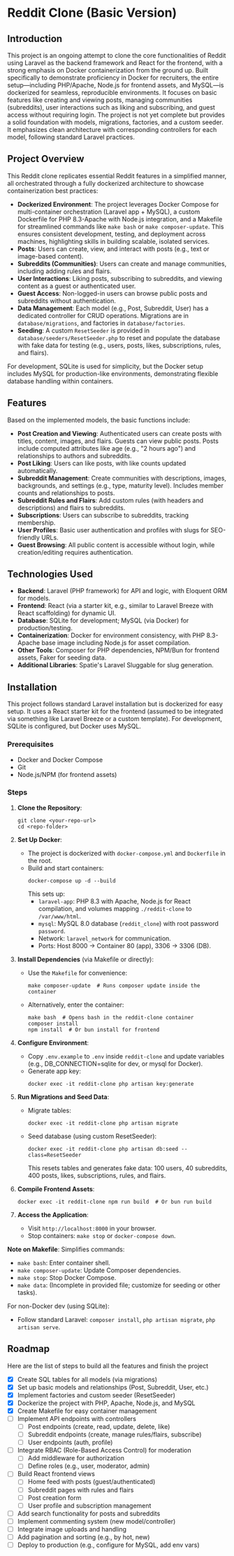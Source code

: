 # Reddit Clone (Basic Version)

## Introduction

This project is an ongoing attempt to clone the core functionalities of Reddit using Laravel as the backend framework and React for the frontend, with a strong emphasis on Docker containerization from the ground up. Built specifically to demonstrate proficiency in Docker for recruiters, the entire setup—including PHP/Apache, Node.js for frontend assets, and MySQL—is dockerized for seamless, reproducible environments. It focuses on basic features like creating and viewing posts, managing communities (subreddits), user interactions such as liking and subscribing, and guest access without requiring login. The project is not yet complete but provides a solid foundation with models, migrations, factories, and a custom seeder. It emphasizes clean architecture with corresponding controllers for each model, following standard Laravel practices.

## Project Overview

This Reddit clone replicates essential Reddit features in a simplified manner, all orchestrated through a fully dockerized architecture to showcase containerization best practices:

- **Dockerized Environment**: The project leverages Docker Compose for multi-container orchestration (Laravel app + MySQL), a custom Dockerfile for PHP 8.3-Apache with Node.js integration, and a Makefile for streamlined commands like `make bash` or `make composer-update`. This ensures consistent development, testing, and deployment across machines, highlighting skills in building scalable, isolated services.
- **Posts**: Users can create, view, and interact with posts (e.g., text or image-based content).
- **Subreddits (Communities)**: Users can create and manage communities, including adding rules and flairs.
- **User Interactions**: Liking posts, subscribing to subreddits, and viewing content as a guest or authenticated user.
- **Guest Access**: Non-logged-in users can browse public posts and subreddits without authentication.
- **Data Management**: Each model (e.g., Post, Subreddit, User) has a dedicated controller for CRUD operations. Migrations are in `database/migrations`, and factories in `database/factories`.
- **Seeding**: A custom `ResetSeeder` is provided in `database/seeders/ResetSeeder.php` to reset and populate the database with fake data for testing (e.g., users, posts, likes, subscriptions, rules, and flairs).

For development, SQLite is used for simplicity, but the Docker setup includes MySQL for production-like environments, demonstrating flexible database handling within containers.

## Features

Based on the implemented models, the basic functions include:

- **Post Creation and Viewing**: Authenticated users can create posts with titles, content, images, and flairs. Guests can view public posts. Posts include computed attributes like age (e.g., "2 hours ago") and relationships to authors and subreddits.
- **Post Liking**: Users can like posts, with like counts updated automatically.
- **Subreddit Management**: Create communities with descriptions, images, backgrounds, and settings (e.g., type, maturity level). Includes member counts and relationships to posts.
- **Subreddit Rules and Flairs**: Add custom rules (with headers and descriptions) and flairs to subreddits.
- **Subscriptions**: Users can subscribe to subreddits, tracking membership.
- **User Profiles**: Basic user authentication and profiles with slugs for SEO-friendly URLs.
- **Guest Browsing**: All public content is accessible without login, while creation/editing requires authentication.

## Technologies Used

- **Backend**: Laravel (PHP framework) for API and logic, with Eloquent ORM for models.
- **Frontend**: React (via a starter kit, e.g., similar to Laravel Breeze with React scaffolding) for dynamic UI.
- **Database**: SQLite for development; MySQL (via Docker) for production/testing.
- **Containerization**: Docker for environment consistency, with PHP 8.3-Apache base image including Node.js for asset compilation.
- **Other Tools**: Composer for PHP dependencies, NPM/Bun for frontend assets, Faker for seeding data.
- **Additional Libraries**: Spatie's Laravel Sluggable for slug generation.

## Installation

This project follows standard Laravel installation but is dockerized for easy setup. It uses a React starter kit for the frontend (assumed to be integrated via something like Laravel Breeze or a custom template). For development, SQLite is configured, but Docker uses MySQL.

### Prerequisites

- Docker and Docker Compose
- Git
- Node.js/NPM (for frontend assets)

### Steps

1. **Clone the Repository**:

   ```
   git clone <your-repo-url>
   cd <repo-folder>
   ```

2. **Set Up Docker**:

   - The project is dockerized with `docker-compose.yml` and `Dockerfile` in the root.
   - Build and start containers:
     ```
     docker-compose up -d --build
     ```
     This sets up:
     - `laravel-app`: PHP 8.3 with Apache, Node.js for React compilation, and volumes mapping `./reddit-clone` to `/var/www/html`.
     - `mysql`: MySQL 8.0 database (`reddit_clone`) with root password `password`.
     - Network: `laravel_network` for communication.
     - Ports: Host 8000 → Container 80 (app), 3306 → 3306 (DB).

3. **Install Dependencies** (via Makefile or directly):

   - Use the `Makefile` for convenience:
     ```
     make composer-update  # Runs composer update inside the container
     ```
   - Alternatively, enter the container:
     ```
     make bash  # Opens bash in the reddit-clone container
     composer install
     npm install  # Or bun install for frontend
     ```

4. **Configure Environment**:

   - Copy `.env.example` to `.env` inside `reddit-clone` and update variables (e.g., DB_CONNECTION=sqlite for dev, or mysql for Docker).
   - Generate app key:
     ```
     docker exec -it reddit-clone php artisan key:generate
     ```

5. **Run Migrations and Seed Data**:

   - Migrate tables:
     ```
     docker exec -it reddit-clone php artisan migrate
     ```
   - Seed database (using custom ResetSeeder):
     ```
     docker exec -it reddit-clone php artisan db:seed --class=ResetSeeder
     ```
     This resets tables and generates fake data: 100 users, 40 subreddits, 400 posts, likes, subscriptions, rules, and flairs.

6. **Compile Frontend Assets**:

   ```
   docker exec -it reddit-clone npm run build  # Or bun run build
   ```

7. **Access the Application**:
   - Visit `http://localhost:8000` in your browser.
   - Stop containers: `make stop` or `docker-compose down`.

**Note on Makefile**: Simplifies commands:

- `make bash`: Enter container shell.
- `make composer-update`: Update Composer dependencies.
- `make stop`: Stop Docker Compose.
- `make data`: (Incomplete in provided file; customize for seeding or other tasks).

For non-Docker dev (using SQLite):

- Follow standard Laravel: `composer install`, `php artisan migrate`, `php artisan serve`.

## Roadmap

Here are the list of steps to build all the features and finish the project

- [x] Create SQL tables for all models (via migrations)
- [x] Set up basic models and relationships (Post, Subreddit, User, etc.)
- [x] Implement factories and custom seeder (ResetSeeder)
- [x] Dockerize the project with PHP, Apache, Node.js, and MySQL
- [x] Create Makefile for easy container management
- [ ] Implement API endpoints with controllers
  - [ ] Post endpoints (create, read, update, delete, like)
  - [ ] Subreddit endpoints (create, manage rules/flairs, subscribe)
  - [ ] User endpoints (auth, profile)
- [ ] Integrate RBAC (Role-Based Access Control) for moderation
  - [ ] Add middleware for authorization
  - [ ] Define roles (e.g., user, moderator, admin)
- [ ] Build React frontend views
  - [ ] Home feed with posts (guest/authenticated)
  - [ ] Subreddit pages with rules and flairs
  - [ ] Post creation form
  - [ ] User profile and subscription management
- [ ] Add search functionality for posts and subreddits
- [ ] Implement commenting system (new model/controller)
- [ ] Integrate image uploads and handling
- [ ] Add pagination and sorting (e.g., by hot, new)
- [ ] Deploy to production (e.g., configure for MySQL, add env vars)
